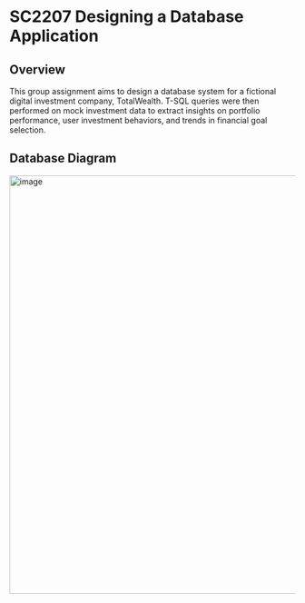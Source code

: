 # SC2207 Designing a Database Application

## Overview
This group assignment aims to design a database system for a fictional digital investment company, TotalWealth. T-SQL queries were then performed on mock investment data to extract insights on portfolio performance, user investment behaviors, and trends in financial goal selection.

## Database Diagram
<img width="1034" height="737" alt="image" src="https://github.com/user-attachments/assets/25195578-14e8-45f5-8a9d-851d27e69d7a" />
